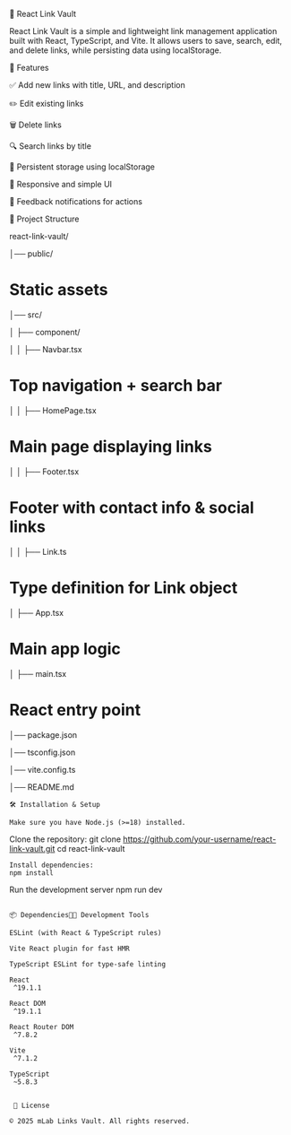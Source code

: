 🔗 React Link Vault

React Link Vault is a simple and lightweight link management application built with React, TypeScript, and Vite.
It allows users to save, search, edit, and delete links, while persisting data using localStorage.

🚀 Features

✅ Add new links with title, URL, and description

✏️ Edit existing links

🗑️ Delete links

🔍 Search links by title

💾 Persistent storage using localStorage

📱 Responsive and simple UI

🎉 Feedback notifications for actions

📂 Project Structure

react-link-vault/

│── public/ 
# Static assets

│── src/

│   ├── component/

│   │   ├── Navbar.tsx 
# Top navigation + search bar
│   │   ├── HomePage.tsx 
# Main page displaying links
│   │   ├── Footer.tsx  
# Footer with contact info & social links
│   │   ├── Link.ts  
# Type definition for Link object
│   ├── App.tsx   
# Main app logic
│   ├── main.tsx 
# React entry point
│── package.json

│── tsconfig.json

│── vite.config.ts

│── README.md

```
🛠️ Installation & Setup

Make sure you have Node.js (>=18) installed.
```

Clone the repository:
git clone https://github.com/your-username/react-link-vault.git
cd react-link-vault
```
Install dependencies:
npm install
```
Run the development server
npm run dev

```

📦 Dependencies🧑‍💻 Development Tools

ESLint (with React & TypeScript rules)

Vite React plugin for fast HMR

TypeScript ESLint for type-safe linting

React
 ^19.1.1

React DOM
 ^19.1.1

React Router DOM
 ^7.8.2

Vite
 ^7.1.2

TypeScript
 ~5.8.3


 📜 License

© 2025 mLab Links Vault. All rights reserved.

 
